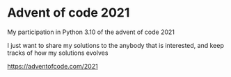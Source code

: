 # Advent of code 2021

My participation in Python 3.10 of the advent of code 2021

I just want to share my solutions to the anybody that is interested, and keep tracks of how my solutions evolves

https://adventofcode.com/2021
